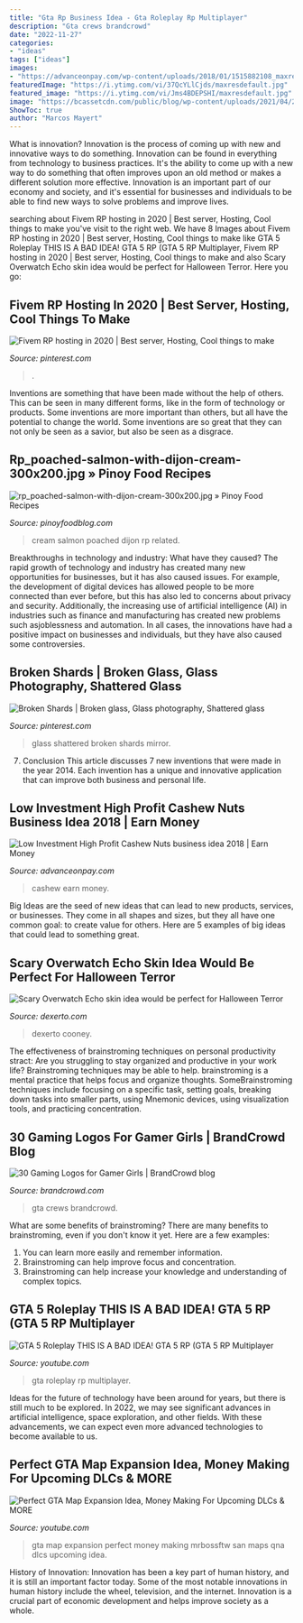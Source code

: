 ```yaml
---
title: "Gta Rp Business Idea - Gta Roleplay Rp Multiplayer"
description: "Gta crews brandcrowd"
date: "2022-11-27"
categories:
- "ideas"
tags: ["ideas"]
images:
- "https://advanceonpay.com/wp-content/uploads/2018/01/1515882108_maxresdefault.jpg"
featuredImage: "https://i.ytimg.com/vi/37QcYLlCjds/maxresdefault.jpg"
featured_image: "https://i.ytimg.com/vi/Jms4BDEPSHI/maxresdefault.jpg"
image: "https://bcassetcdn.com/public/blog/wp-content/uploads/2021/04/27102740/Header-22-GTA-Logos-for-Crews-and-Clans-939x626.png"
ShowToc: true
author: "Marcos Mayert"
---
```



What is innovation?
Innovation is the process of coming up with new and innovative ways to do something. Innovation can be found in everything from technology to business practices. It's the ability to come up with a new way to do something that often improves upon an old method or makes a different solution more effective. Innovation is an important part of our economy and society, and it's essential for businesses and individuals to be able to find new ways to solve problems and improve lives.

	

		
searching about Fivem RP hosting in 2020 | Best server, Hosting, Cool things to make you've visit to the right web. We have 8 Images about Fivem RP hosting in 2020 | Best server, Hosting, Cool things to make like GTA 5 Roleplay THIS IS A BAD IDEA! GTA 5 RP (GTA 5 RP Multiplayer, Fivem RP hosting in 2020 | Best server, Hosting, Cool things to make and also Scary Overwatch Echo skin idea would be perfect for Halloween Terror. Here you go:
		
    
## Fivem RP Hosting In 2020 | Best Server, Hosting, Cool Things To Make

<img loading=lazy src="https://i.pinimg.com/236x/58/ad/c6/58adc6d223f49418d9d50ea1017c78ec--benefits-of-elo.jpg?nii=t" onerror="this.onerror=null;this.src='https://tse4.mm.bing.net/th?id=OIP.sWXl76RTGOJ63Q3TmEAVUwAAAA&amp;pid=15.1';" alt="Fivem RP hosting in 2020 | Best server, Hosting, Cool things to make">

_Source: pinterest.com_

>. 

	

Inventions are something that have been made without the help of others. This can be seen in many different forms, like in the form of technology or products. Some inventions are more important than others, but all have the potential to change the world. Some inventions are so great that they can not only be seen as a savior, but also be seen as a disgrace.

    
## Rp_poached-salmon-with-dijon-cream-300x200.jpg » Pinoy Food Recipes

<img loading=lazy src="https://pinoyfoodblog.com/wp-content/uploads/2011/04/poached-salmon-with-dijon-cream-300x2001.jpg" onerror="this.onerror=null;this.src='https://tse1.mm.bing.net/th?id=OIP.UyDBWhgO3Dm_RsXFVznMjwAAAA&amp;pid=15.1';" alt="rp_poached-salmon-with-dijon-cream-300x200.jpg » Pinoy Food Recipes">

_Source: pinoyfoodblog.com_

>cream salmon poached dijon rp related. 

	

Breakthroughs in technology and industry: What have they caused?
The rapid growth of technology and industry has created many new opportunities for businesses, but it has also caused issues. For example, the development of digital devices has allowed people to be more connected than ever before, but this has also led to concerns about privacy and security. Additionally, the increasing use of artificial intelligence (AI) in industries such as finance and manufacturing has created new problems such asjoblessness and automation. In all cases, the innovations have had a positive impact on businesses and individuals, but they have also caused some controversies.

    
## Broken Shards | Broken Glass, Glass Photography, Shattered Glass

<img loading=lazy src="https://i.pinimg.com/originals/8d/91/75/8d9175082517576db8c7721a4a5c9153.jpg" onerror="this.onerror=null;this.src='https://tse3.mm.bing.net/th?id=OIP.22ZtGTEL2imgm6VSwM4dVAHaLH&amp;pid=15.1';" alt="Broken Shards | Broken glass, Glass photography, Shattered glass">

_Source: pinterest.com_

>glass shattered broken shards mirror. 

	

7. Conclusion
This article discusses 7 new inventions that were made in the year 2014. Each invention has a unique and innovative application that can improve both business and personal life.

    
## Low Investment High Profit Cashew Nuts Business Idea 2018 | Earn Money

<img loading=lazy src="https://advanceonpay.com/wp-content/uploads/2018/01/1515882108_maxresdefault.jpg" onerror="this.onerror=null;this.src='https://tse1.mm.bing.net/th?id=OIP.salPmhJGBIjWHb_7I9S0VgHaEK&amp;pid=15.1';" alt="Low Investment High Profit Cashew Nuts business idea 2018 | Earn Money">

_Source: advanceonpay.com_

>cashew earn money. 

	

Big Ideas are the seed of new ideas that can lead to new products, services, or businesses. They come in all shapes and sizes, but they all have one common goal: to create value for others. Here are 5 examples of big ideas that could lead to something great.

    
## Scary Overwatch Echo Skin Idea Would Be Perfect For Halloween Terror

<img loading=lazy src="https://www.dexerto.com/wp-content/uploads/2020/10/Echo-Overwatch-Halloween-skin-630x354.jpg" onerror="this.onerror=null;this.src='https://tse3.mm.bing.net/th?id=OIP.5rGDnju5Jd1W5yK_-oRYfQHaEK&amp;pid=15.1';" alt="Scary Overwatch Echo skin idea would be perfect for Halloween Terror">

_Source: dexerto.com_

>dexerto cooney. 

	

The effectiveness of brainstroming techniques on personal productivity
stract:
Are you struggling to stay organized and productive in your work life? Brainstroming techniques may be able to help. brainstroming is a mental practice that helps focus and organize thoughts. SomeBrainstroming techniques include focusing on a specific task, setting goals, breaking down tasks into smaller parts, using Mnemonic devices, using visualization tools, and practicing concentration.

    
## 30 Gaming Logos For Gamer Girls | BrandCrowd Blog

<img loading=lazy src="https://bcassetcdn.com/public/blog/wp-content/uploads/2021/04/27102740/Header-22-GTA-Logos-for-Crews-and-Clans-939x626.png" onerror="this.onerror=null;this.src='https://tse4.mm.bing.net/th?id=OIP.02_uJ1TquARR-AUhUwFJ1AHaE8&amp;pid=15.1';" alt="30 Gaming Logos for Gamer Girls | BrandCrowd blog">

_Source: brandcrowd.com_

>gta crews brandcrowd. 

	

What are some benefits of brainstroming?
There are many benefits to brainstroming, even if you don't know it yet. Here are a few examples: 
1. You can learn more easily and remember information. 
2. Brainstroming can help improve focus and concentration. 
3. Brainstroming can help increase your knowledge and understanding of complex topics.

    
## GTA 5 Roleplay THIS IS A BAD IDEA! GTA 5 RP (GTA 5 RP Multiplayer

<img loading=lazy src="https://i.ytimg.com/vi/Jms4BDEPSHI/maxresdefault.jpg" onerror="this.onerror=null;this.src='https://tse4.mm.bing.net/th?id=OIP.pWSe2SJfdRVgLnW6rXZr0wHaEK&amp;pid=15.1';" alt="GTA 5 Roleplay THIS IS A BAD IDEA! GTA 5 RP (GTA 5 RP Multiplayer">

_Source: youtube.com_

>gta roleplay rp multiplayer. 

	

Ideas for the future of technology have been around for years, but there is still much to be explored. In 2022, we may see significant advances in artificial intelligence, space exploration, and other fields. With these advancements, we can expect even more advanced technologies to become available to us.

    
## Perfect GTA Map Expansion Idea, Money Making For Upcoming DLCs &amp; MORE

<img loading=lazy src="https://i.ytimg.com/vi/37QcYLlCjds/maxresdefault.jpg" onerror="this.onerror=null;this.src='https://tse1.mm.bing.net/th?id=OIP.5iWqa70QkpF9wXH_iz3HNAHaEK&amp;pid=15.1';" alt="Perfect GTA Map Expansion Idea, Money Making For Upcoming DLCs &amp; MORE">

_Source: youtube.com_

>gta map expansion perfect money making mrbossftw san maps qna dlcs upcoming idea. 

	

History of Innovation:
Innovation has been a key part of human history, and it is still an important factor today. Some of the most notable innovations in human history include the wheel, television, and the internet. Innovation is a crucial part of economic development and helps improve society as a whole.

